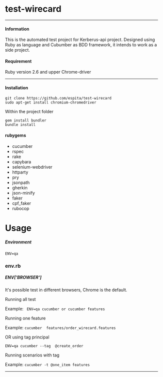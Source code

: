 # test-wirecard
* * *

#### Information
This is the automated test project for Kerberus-api project. Designed using Ruby as language and Cubumber as BDD framework, it intends to work as a side project.

#### Requirement
Ruby version 2.6 and upper
Chrome-driver

----
#### Installation


```
git clone https://github.com/espita/test-wirecard
sudo apt-get install chromium-chromedriver
```
Within the project folder
```
gem install bundler
bundle install
```
#### rubygems

* cucumber
* rspec
* rake
* capybara
* selenium-webdriver
* httparty
* pry
* jsonpath
* gherkin
* json-minify
* faker
* cpf_faker
* rubocop


# Usage

##### Environment

``` ENV=qa ```

### env.rb

##### ENV['BROWSER']
It's possible test in different browsers, Chrome is the default.

Running all test

Example: ``` ENV=qa cucumber or cucumber features```

Running one feature

Example: ```cucumber  features/order_wirecard.features  ```

OR using tag principal

``` ENV=qa cucumber --tag  @create_order ```

Running scenarios with tag

Example: ```` cucumber -t @one_item features ````

----
